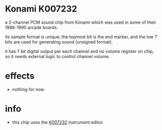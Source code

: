 # Konami K007232

a 2-channel PCM sound chip from Konami which was used in some of their 1986-1990 arcade boards.

its sample format is unique; the topmost bit is the end marker, and the low 7 bits are used for generating sound (unsigned format).

it has 7 bit digital output per each channel and no volume register on chip, so it needs external logic to control channel volume.

# effects

- nothing for now.

# info

- this chip uses the [K007232](../4-instrument/k007232.md) instrument editor.